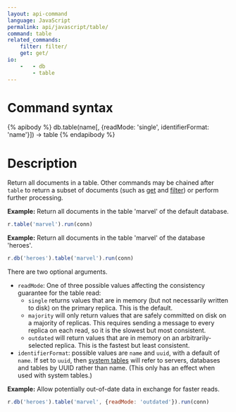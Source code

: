 ```yaml
---
layout: api-command
language: JavaScript
permalink: api/javascript/table/
command: table
related_commands:
    filter: filter/
    get: get/
io:
    -   - db
        - table
---
```


# Command syntax #

{% apibody %}
db.table(name[, {readMode: 'single', identifierFormat: 'name'}]) &rarr; table
{% endapibody %}

# Description #

Return all documents in a table. Other commands may be chained after `table` to return a subset of documents (such as [get](/api/javascript/get/) and [filter](/api/javascript/filter/)) or perform further processing.

__Example:__ Return all documents in the table 'marvel' of the default database.

```js
r.table('marvel').run(conn)
```

__Example:__ Return all documents in the table 'marvel' of the database 'heroes'.

```js
r.db('heroes').table('marvel').run(conn)
```

There are two optional arguments.

* `readMode`: One of three possible values affecting the consistency guarantee for the table read:
    * `single` returns values that are in memory (but not necessarily written to disk) on the primary replica. This is the default.
    * `majority` will only return values that are safely committed on disk on a majority of replicas. This requires sending a message to every replica on each read, so it is the slowest but most consistent.
    * `outdated` will return values that are in memory on an arbitrarily-selected replica. This is the fastest but least consistent.
* `identifierFormat`: possible values are `name` and `uuid`, with a default of `name`. If set to `uuid`, then [system tables](/docs/system-tables/) will refer to servers, databases and tables by UUID rather than name. (This only has an effect when used with system tables.)

__Example:__ Allow potentially out-of-date data in exchange for faster reads.

```js
r.db('heroes').table('marvel', {readMode: 'outdated'}).run(conn)
```

